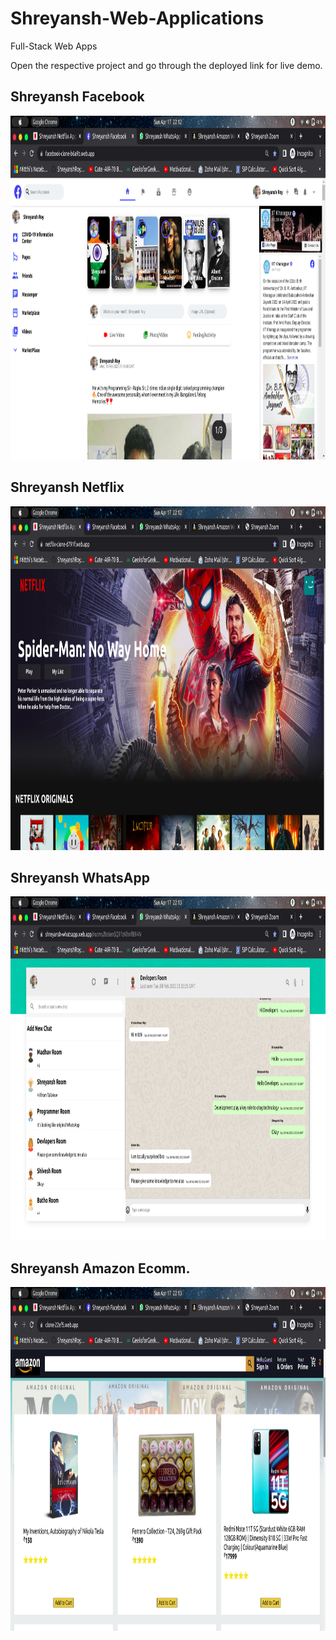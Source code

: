 # Shreyansh-Web-Applications
Full-Stack Web Apps

Open the respective project and go through the deployed link for live demo.

## Shreyansh Facebook

<img src="https://github.com/ShreyanshRoyGeek/Java-Logical_Programming/blob/main/shreyansh_fb.png?raw=true" width="800" height="550"/>

## Shreyansh Netflix

<img src="https://github.com/ShreyanshRoyGeek/Java-Logical_Programming/blob/main/shreyansh_netflix.png?raw=true" width="800" height="550"/>


## Shreyansh WhatsApp

<img src="https://github.com/ShreyanshRoyGeek/Java-Logical_Programming/blob/main/shreyansh_whatsapp.png?raw=true" width="800" height="550"/>


## Shreyansh Amazon Ecomm.

<img src="https://github.com/ShreyanshRoyGeek/Java-Logical_Programming/blob/main/shreyansh_amazon.png?raw=true" width="800" height="550"/>







